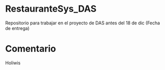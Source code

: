 # RestauranteSys_DAS
Repositorio para trabajar en el proyecto de DAS antes del 18 de dic (Fecha de entrega)

Comentario
=======
Holiwis

